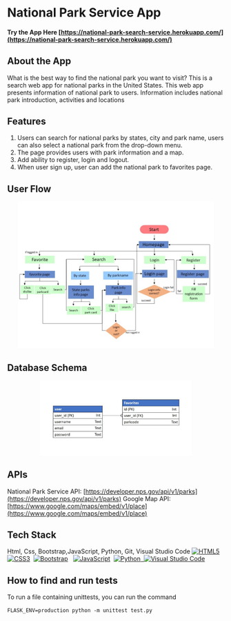 # National Park Service App

#### Try the App Here  <span> [https://national-park-search-service.herokuapp.com/](https://national-park-search-service.herokuapp.com/) </span>



## About the App
What is the best way to find the national park you want to visit? This is a search web app for national parks in the United States. This web app presents information of national park to users. Information includes national park introduction, activities and locations

## Features

1. Users can search for national parks by states, city and park name, users can also select a national park from the drop-down menu.
2. The page provides users with park information and a map.
3. Add ability to register, login and logout.
4. When user sign up, user can add the national park to favorites page.


## User Flow
<div style="text-align:center">
<img src="/images/userflow.jpg" width="90%"></img>
</div>

## Database Schema
<div style="text-align:center">
<img src="/images/schema.JPG" width="70%" ></img>
</div>

## APIs
National Park Service API: [https://developer.nps.gov/api/v1/parks](https://developer.nps.gov/api/v1/parks)
Google Map API: [https://www.google.com/maps/embed/v1/place](https://www.google.com/maps/embed/v1/place)

## Tech Stack
Html, Css, Bootstrap,JavaScript, Python, Git, Visual Studio Code
<a href="https://www.w3.org/TR/html5/" title="HTML5"><img src="https://cdn.jsdelivr.net/gh/devicons/devicon/icons/html5/html5-original.svg" alt="HTML5" width="21px" height="21px"></a> &nbsp;<a href="https://www.w3.org/TR/CSS/" title="CSS3"><img src="https://cdn.jsdelivr.net/gh/devicons/devicon/icons/css3/css3-original.svg" alt="CSS3" width="21px" height="21px"></a> &nbsp;<a href="https://getbootstrap.com/" title="Bootstrap"><img src="https://cdn.jsdelivr.net/gh/devicons/devicon/icons/bootstrap/bootstrap-original.svg" alt="Bootstrap" width="21px" height="21px"></a> &nbsp; <a href="https://developer.mozilla.org/en-US/docs/Web/JavaScript" title="JavaScript"><img src="https://cdn.jsdelivr.net/gh/devicons/devicon/icons/javascript/javascript-original.svg" alt="JavaScript" width="21px" height="21px"></a> &nbsp;<a href="https://www.python.org/" title="Python"><img src="https://cdn.jsdelivr.net/gh/devicons/devicon/icons/python/python-original.svg" alt="Python" width="21px" height="21px"> &nbsp;<a href="https://code.visualstudio.com/" title="Visual Studio Code"><img src="https://cdn.jsdelivr.net/gh/devicons/devicon/icons/vscode/vscode-original.svg" alt="Visual Studio Code" width="21px" height="21px"></a>

## How to find and run tests

To run a file containing unittests, you can run the command

```
FLASK_ENV=production python -m unittest test.py
```
